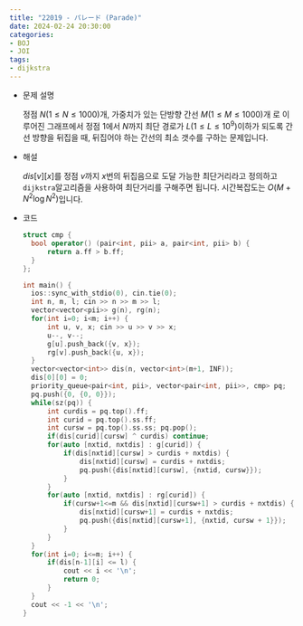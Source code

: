```yaml
---
title: "22019 - パレード (Parade)"
date: 2024-02-24 20:30:00
categories:
- BOJ
- JOI
tags:
- dijkstra
---
```


* 문제 설명

  정점 $N(1\leq N \leq 1000)$개, 가중치가 있는 단방향 간선 $M(1 \leq M \leq 1000)$개 로 이루어진 그래프에서 정점 $1$에서 $N$까지 최단 경로가 $L(1 \leq L \leq 10^9)$​ 이하가 되도록 간선 방향을 뒤집을 때, 뒤집어야 하는 간선의 최소 갯수를 구하는 문제입니다.

- 해설

  $dis[v][x]$를 정점 $v$까지 $x$​번의 뒤집음으로 도달 가능한 최단거리라고 정의하고 `dijkstra`알고리즘을 사용하여 최단거리를 구해주면 됩니다. 시간복잡도는 $O(M +N^2\log N^2)$입니다. 

- 코드

  ```cpp
  struct cmp {
  	bool operator() (pair<int, pii> a, pair<int, pii> b) {
  		return a.ff > b.ff;
  	}
  };
  
  int main() {
  	ios::sync_with_stdio(0), cin.tie(0);
  	int n, m, l; cin >> n >> m >> l;
  	vector<vector<pii>> g(n), rg(n);
  	for(int i=0; i<m; i++) {
  		int u, v, x; cin >> u >> v >> x;
  		u--, v--;
  		g[u].push_back({v, x});
  		rg[v].push_back({u, x});
  	}	
  	vector<vector<int>> dis(n, vector<int>(m+1, INF));
  	dis[0][0] = 0;
  	priority_queue<pair<int, pii>, vector<pair<int, pii>>, cmp> pq;
  	pq.push({0, {0, 0}});
  	while(sz(pq)) {
  		int curdis = pq.top().ff;
  		int curid = pq.top().ss.ff;
  		int cursw = pq.top().ss.ss; pq.pop();
  		if(dis[curid][cursw] ^ curdis) continue;
  		for(auto [nxtid, nxtdis] : g[curid]) {
  			if(dis[nxtid][cursw] > curdis + nxtdis) {
  				dis[nxtid][cursw] = curdis + nxtdis;
  				pq.push({dis[nxtid][cursw], {nxtid, cursw}});
  			}
  		}
  		for(auto [nxtid, nxtdis] : rg[curid]) {
  			if(cursw+1<=m && dis[nxtid][cursw+1] > curdis + nxtdis) {
  				dis[nxtid][cursw+1] = curdis + nxtdis;
  				pq.push({dis[nxtid][cursw+1], {nxtid, cursw + 1}});
  			}
  		}
  	}
  	for(int i=0; i<=m; i++) {
  		if(dis[n-1][i] <= l) {
  			cout << i << '\n';
  			return 0;
  		}
  	}
  	cout << -1 << '\n';
  }
  ```

  





